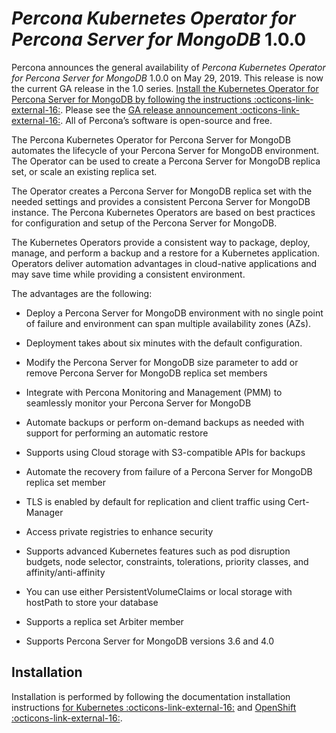 # *Percona Kubernetes Operator for Percona Server for MongoDB* 1.0.0

Percona announces the general availability of *Percona Kubernetes Operator for Percona Server for MongoDB* 1.0.0 on May 29, 2019. This release is now the current GA release in the 1.0 series. [Install the Kubernetes Operator for Percona Server for MongoDB by following the instructions  :octicons-link-external-16:](https://www.percona.com/doc/kubernetes-operator-for-psmongodb/kubernetes.html). Please see the [GA release announcement  :octicons-link-external-16:](https://www.percona.com/blog/2019/05/29/percona-kubernetes-operators/). All of Percona’s software is open-source and free.

The Percona Kubernetes Operator for Percona Server for MongoDB automates the lifecycle of your Percona Server for MongoDB environment. The Operator can be used to create a Percona Server for MongoDB replica set, or scale an existing replica set.

The Operator creates a Percona Server for MongoDB replica set with the needed settings and provides a consistent Percona Server for MongoDB instance. The Percona Kubernetes Operators are based on best practices for configuration and setup of the Percona Server for MongoDB.

The Kubernetes Operators provide a consistent way to package, deploy, manage, and perform a backup and a restore for a Kubernetes application. Operators deliver automation advantages in cloud-native applications and may save time while providing a consistent environment.

The advantages are the following:
    
* Deploy a Percona Server for MongoDB environment with no single point of failure and environment can span multiple availability zones (AZs).

* Deployment takes about six minutes with the default configuration.

* Modify the Percona Server for MongoDB size parameter to add or remove Percona Server for MongoDB replica set members

* Integrate with Percona Monitoring and Management (PMM) to seamlessly monitor your Percona Server for MongoDB

* Automate backups or perform on-demand backups as needed with support for performing an automatic restore

* Supports using Cloud storage with S3-compatible APIs for backups

* Automate the recovery from failure of a Percona Server for MongoDB replica set member

* TLS is enabled by default for replication and client traffic using Cert-Manager

* Access private registries to enhance security

* Supports advanced Kubernetes features such as pod disruption budgets, node selector, constraints, tolerations, priority classes, and affinity/anti-affinity

* You can use either PersistentVolumeClaims or local storage with hostPath to store your database

* Supports a replica set Arbiter member

* Supports Percona Server for MongoDB versions 3.6 and 4.0

## Installation

Installation is performed by following the documentation installation instructions [for Kubernetes  :octicons-link-external-16:](https://www.percona.com/doc/kubernetes-operator-for-psmongodb/kubernetes.html) and [OpenShift  :octicons-link-external-16:](https://www.percona.com/doc/kubernetes-operator-for-psmongodb/openshift.html).
